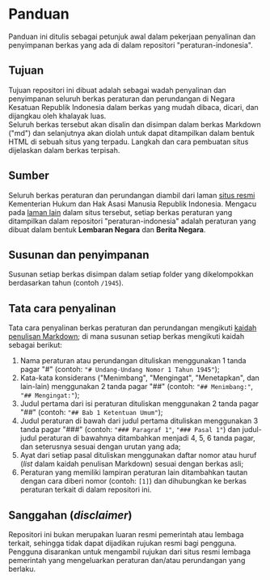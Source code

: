 # Panduan

Panduan ini ditulis sebagai petunjuk awal dalam pekerjaan penyalinan dan penyimpanan berkas yang ada di dalam repositori "peraturan-indonesia". 

## Tujuan

Tujuan repositori ini dibuat adalah sebagai wadah penyalinan dan penyimpanan seluruh berkas peraturan dan perundangan di Negara Kesatuan Republik Indonesia dalam berkas yang mudah dibaca, dicari, dan dijangkau oleh khalayak luas.</br>
Seluruh berkas tersebut akan disalin dan disimpan dalam berkas Markdown ("md") dan selanjutnya akan diolah untuk dapat ditampilkan dalam bentuk HTML di sebuah situs yang terpadu. Langkah dan cara pembuatan situs dijelaskan dalam berkas terpisah.

## Sumber

Seluruh berkas peraturan dan perundangan diambil dari laman [situs resmi](https://peraturan.go.id/) Kementerian Hukum dan Hak Asasi Manusia Republik Indonesia. Mengacu pada [laman lain](https://peraturan.go.id/profil.html) dalam situs tersebut, setiap berkas peraturan yang ditampilkan dalam repositori "peraturan-indonesia" adalah peraturan yang dibuat dalam bentuk **Lembaran Negara** dan **Berita Negara**.

## Susunan dan penyimpanan

Susunan setiap berkas disimpan dalam setiap folder yang dikelompokkan berdasarkan tahun (contoh `/1945`).

## Tata cara penyalinan

Tata cara penyalinan berkas peraturan dan perundangan mengikuti [kaidah penulisan Markdown](https://www.markdownguide.org/basic-syntax); di mana susunan setiap berkas mengikuti kaidah sebagai berikut:
1. Nama peraturan atau perundangan dituliskan menggunakan 1 tanda pagar "#" (contoh: `"# Undang-Undang Nomor 1 Tahun 1945"`);
2. Kata-kata konsiderans ("Menimbang", "Mengingat", "Menetapkan", dan lain-lain) menggunakan 2 tanda pagar "##" (contoh: `"## Menimbang:"`, `"## Mengingat:"`);
3. Judul pertama dari isi peraturan dituliskan menggunakan 2 tanda pagar "##" (contoh: `"## Bab 1 Ketentuan Umum"`);
4. Judul peraturan di bawah dari judul pertama dituliskan menggunakan 3 tanda pagar "###" (contoh: `"### Paragraf 1"`, `"### Pasal 1"`) dan judul-judul peraturan di bawahnya ditambahkan menjadi 4, 5, 6 tanda pagar, dan seterusnya sesuai dengan urutan yang ada;
5. Ayat dari setiap pasal dituliskan menggunakan daftar nomor atau huruf (*list* dalam kaidah penulisan Markdown) sesuai dengan berkas asli;
6. Peraturan yang memiliki lampiran peraturan lain ditambahkan tautan dengan cara diberi nomor (contoh: `[1]`) dan  dihubungkan ke berkas peraturan terkait di dalam repositori ini.

## Sanggahan (*disclaimer*)

Repositori ini bukan merupakan luaran resmi pemerintah atau lembaga terkait, sehingga tidak dapat dijadikan rujukan resmi bagi pengguna.</br>
Pengguna disarankan untuk mengambil rujukan dari situs resmi lembaga pemerintah yang mengeluarkan peraturan dan/atau perundangan yang berlaku.
